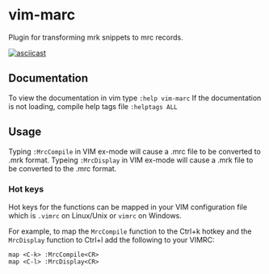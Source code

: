 # vim-marc
Plugin for transforming mrk snippets to mrc records.

[![asciicast](https://asciinema.org/a/Kv2B2FifC1VvbL1RkJZUuVFn9.svg)](https://asciinema.org/a/Kv2B2FifC1VvbL1RkJZUuVFn9?autoplay=1&loop=1&speed=2)

## Documentation
To view the documentation in vim type `:help vim-marc`
If the documentation is not loading, compile help tags file `:helptags ALL`

## Usage
Typing `:MrcCompile` in VIM ex-mode will cause a .mrc file to be converted to .mrk format.
Typeing `:MrcDisplay` in VIM ex-mode will cause a .mrk file to be converted to the .mrc format.

### Hot keys
Hot keys for the functions can be mapped in your VIM configuration file which is `.vimrc` on Linux/Unix or `vimrc` on Windows.

For example, to map the `MrcCompile` function to the Ctrl+k hotkey and the `MrcDisplay` function to Ctrl+l add the following to your VIMRC:
```
map <C-k> :MrcCompile<CR>
map <C-l> :MrcDisplay<CR>
```
